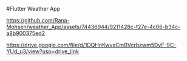 #Flutter Weather App


https://github.com/Rana-Mohsen/weather_App/assets/74436944/9211428c-f27e-4c06-b34c-a8b900375ed2


https://drive.google.com/file/d/1DQHnKwvxCmBVcrbzwm5DvF-9C-YUd_u3/view?usp=drive_link
